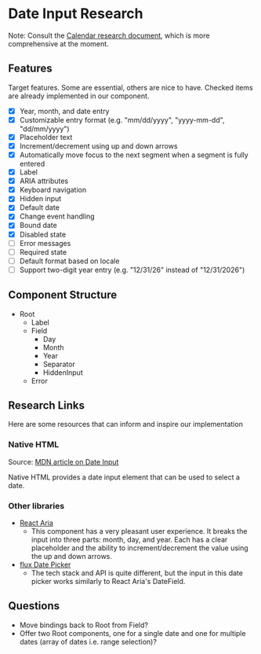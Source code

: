 # Date Input Research

Note: Consult the [Calendar research document](../calendar/research.md), which is more comprehensive at the moment.

## Features
Target features. Some are essential, others are nice to have. Checked items are already implemented in our component.
- [x] Year, month, and date entry
- [x] Customizable entry format (e.g. "mm/dd/yyyy", "yyyy-mm-dd", "dd/mm/yyyy")
- [x] Placeholder text
- [x] Increment/decrement using up and down arrows
- [x] Automatically move focus to the next segment when a segment is fully entered
- [x] Label
- [x] ARIA attributes
- [x] Keyboard navigation
- [x] Hidden input
- [x] Default date
- [x] Change event handling
- [x] Bound date
- [x] Disabled state
- [ ] Error messages
- [ ] Required state
- [ ] Default format based on locale
- [ ] Support two-digit year entry (e.g. "12/31/26" instead of "12/31/2026")

## Component Structure
- Root
  - Label
  - Field
    - Day
    - Month
    - Year
    - Separator
    - HiddenInput
  - Error

## Research Links
Here are some resources that can inform and inspire our implementation

### Native HTML
Source: [MDN article on Date Input](https://developer.mozilla.org/en-US/docs/Web/HTML/Element/input/date)

Native HTML provides a date input element that can be used to select a date.

### Other libraries
- [React Aria](https://react-spectrum.adobe.com/react-aria/DateField.html)
  - This component has a very pleasant user experience. It breaks the input into three parts: month, day, and year. 
  Each has a clear placeholder and the ability to increment/decrement the value using the up and down arrows.
- [flux Date Picker](https://fluxui.dev/components/date-picker)
  - The tech stack and API is quite different, but the input in this date picker works similarly to React Aria's DateField.

## Questions
- Move bindings back to Root from Field?
- Offer two Root components, one for a single date and one for multiple dates (array of dates i.e. range selection)?